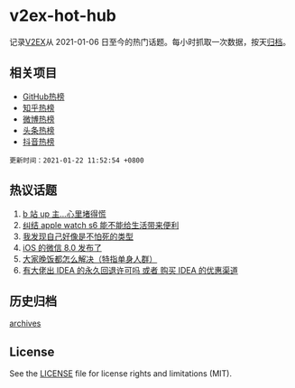 # v2ex-hot-hub

 记录[V2EX](https://www.v2ex.com/)从 2021-01-06 日至今的热门话题。每小时抓取一次数据，按天[归档](archives)。
 
 ## 相关项目

- [GitHub热榜](https://github.com/lonnyzhang423/github-hot-hub)
- [知乎热榜](https://github.com/lonnyzhang423/zhihu-hot-hub)
- [微博热榜](https://github.com/lonnyzhang423/weibo-hot-hub)
- [头条热榜](https://github.com/lonnyzhang423/toutiao-hot-hub)
- [抖音热榜](https://github.com/lonnyzhang423/douyin-hot-hub)


 `更新时间：2021-01-22 11:52:54 +0800`

## 热议话题

1. [b 站 up 主...心里堵得慌](https://www.v2ex.com/t/747217)
1. [纠结 apple watch s6 能不能给生活带来便利](https://www.v2ex.com/t/746977)
1. [我发现自己好像是不怕死的类型](https://www.v2ex.com/t/747083)
1. [iOS 的微信 8.0 发布了](https://www.v2ex.com/t/747150)
1. [大家晚饭都怎么解决（特指单身人群）](https://www.v2ex.com/t/747115)
1. [有大佬出 IDEA 的永久回退许可吗 或者 购买 IDEA 的优惠渠道](https://www.v2ex.com/t/747060)

## 历史归档

[archives](archives)

## License

See the [LICENSE](LICENSE) file for license rights and limitations (MIT).
